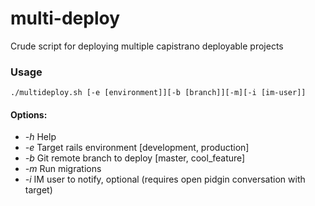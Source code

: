 # multi-deploy

Crude script for deploying multiple capistrano deployable projects

### Usage

```
./multideploy.sh [-e [environment]][-b [branch]][-m][-i [im-user]]
```

#### Options:
  * *-h*   Help
  * *-e*   Target rails environment [development, production]
  * *-b*   Git remote branch to deploy [master, cool_feature]
  * *-m*   Run migrations
  * *-i*   IM user to notify, optional (requires open pidgin conversation with target)